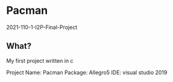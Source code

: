 # Pacman
2021-110-1-I2P-Final-Project

## What?
My first project written in c

Project Name: Pacman
Package: Allegro5
IDE: visual studio 2019
